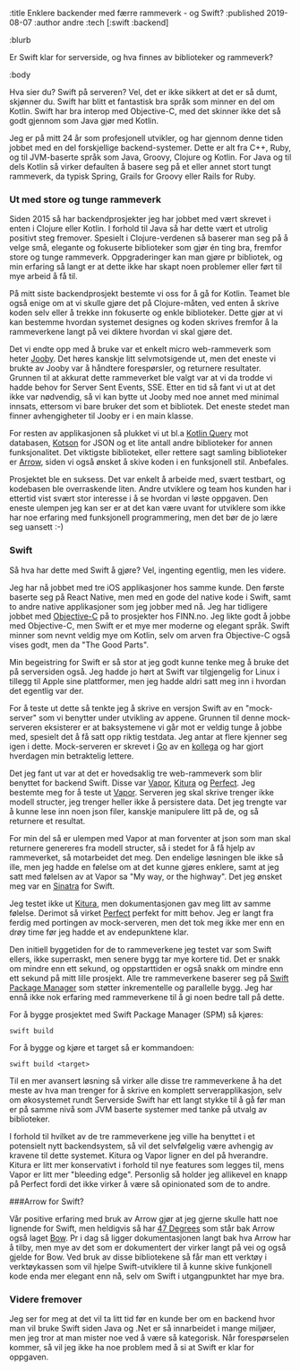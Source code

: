 :title Enklere backender med færre rammeverk - og Swift?
:published 2019-08-07
:author andre
:tech [:swift :backend]

:blurb

Er Swift klar for serverside, og hva finnes av biblioteker og rammeverk?

:body


Hva sier du? Swift på serveren?
Vel, det er ikke sikkert at det er så dumt, skjønner du. Swift har blitt et fantastisk bra språk som minner en del om Kotlin. Swift har bra interop med Objective-C, med det skinner ikke det så godt gjennom som Java gjør med Kotlin.

Jeg er på mitt 24 år som profesjonell utvikler, og har gjennom denne tiden jobbet med en del forskjellige backend-systemer. Dette er alt fra C++, Ruby, og til JVM-baserte språk som Java, Groovy, Clojure og Kotlin. For Java og til dels Kotlin så virker defaulten å basere seg på et eller annet stort tungt rammeverk, da typisk Spring, Grails for Groovy eller Rails for Ruby. 

### Ut med store og tunge rammeverk

Siden 2015 så har backendprosjekter jeg har jobbet med vært skrevet i enten i Clojure eller Kotlin. I forhold til Java så har dette vært et utrolig positivt steg fremover. Spesielt i Clojure-verdenen så baserer man seg på å velge små, elegante og fokuserte biblioteker som gjør én ting bra, fremfor store og tunge rammeverk. Oppgraderinger kan man gjøre pr bibliotek, og min erfaring så langt er at dette ikke har skapt noen problemer eller ført til mye arbeid å få til. 

På mitt siste backendprosjekt bestemte vi oss for å gå for Kotlin. Teamet ble også enige om at vi skulle gjøre det på Clojure-måten, ved enten å skrive koden selv eller å trekke inn fokuserte og enkle biblioteker. Dette gjør at vi kan bestemme hvordan systemet designes og koden skrives fremfor å la rammeverkene langt på vei diktere hvordan vi skal gjøre det.

Det vi endte opp med å bruke var et enkelt micro web-rammeverk som heter [Jooby](https://jooby.org). Det høres kanskje litt selvmotsigende ut, men det eneste vi brukte av Jooby var å håndtere forespørsler, og returnere resultater. Grunnen til at akkurat dette rammeverket ble valgt var at vi da trodde vi hadde behov for Server Sent Events, SSE. Etter en tid så fant vi ut at det ikke var nødvendig, så vi kan bytte ut Jooby med noe annet med minimal innsats, ettersom vi bare bruker det som et bibliotek. Det eneste stedet man finner avhengigheter til Jooby er i en main klasse. 

For resten av applikasjonen så plukket vi ut bl.a [Kotlin Query](https://github.com/seratch/kotliquery) mot databasen, [Kotson](https://github.com/SalomonBrys/Kotson) for JSON og et lite antall andre biblioteker for annen funksjonalitet. Det viktigste biblioteket, eller rettere sagt samling biblioteker er [Arrow](https://arrow-kt.io), siden vi også ønsket å skive koden i en funksjonell stil. Anbefales.

Prosjektet ble en suksess. Det var enkelt å arbeide med, svært testbart, og kodebasen ble overraskende liten. Andre utviklere og team hos kunden har i ettertid vist svært stor interesse i å se hvordan vi løste oppgaven. Den eneste ulempen jeg kan ser er at det kan være uvant for utviklere som ikke har noe erfaring med funksjonell programmering, men det bør de jo lære seg uansett :-)

### Swift 

Så hva har dette med Swift å gjøre? Vel, ingenting egentlig, men les videre.

Jeg har nå jobbet med tre iOS applikasjoner hos samme kunde. Den første baserte seg på React Native, men med en gode del native kode i Swift, samt to andre native applikasjoner som jeg jobber med nå. Jeg har tidligere jobbet med [Objective-C](https://en.wikipedia.org/wiki/Objective-C) på to prosjekter hos FINN.no. Jeg likte godt å jobbe med Objective-C, men Swift er et mye mer moderne og elegant språk. Swift minner som nevnt veldig mye om Kotlin, selv om arven fra Objective-C også vises godt, men da "The Good Parts".

Min begeistring for Swift er så stor at jeg godt kunne tenke meg å bruke det på serversiden også. Jeg hadde jo hørt at Swift var tilgjengelig for Linux i tillegg til Apple sine plattformer, men jeg hadde aldri satt meg inn i hvordan det egentlig var der. 

For å teste ut dette så tenkte jeg å skrive en versjon Swift av en "mock-server" som vi benytter under utvikling av appene. Grunnen til denne mock-serveren eksisterer er at baksystemene vi går mot er veldig tunge å jobbe med, spesielt det å få satt opp riktig testdata. Jeg antar at flere kjenner seg igen i dette. Mock-serveren er skrevet i [Go](https://golang.org) av en [kollega](https://www.kodemaker.no/nils/) og har gjort hverdagen min betraktelig lettere. 

Det jeg fant ut var at det er hovedsaklig tre web-rammeverk som blir benyttet for backend Swift. Disse var [Vapor](https://vapor.codes), [Kitura](https://www.kitura.io) og [Perfect](https://perfect.org). 
Jeg bestemte meg for å teste ut [Vapor](https://vapor.codes). Serveren jeg skal skrive trenger ikke modell structer, jeg trenger heller ikke å persistere data. Det jeg trengte var å kunne lese inn noen json filer, kanskje manipulere litt på de, og så returnere et resultat. 

For min del så er ulempen med Vapor at man forventer at json som man skal returnere genereres fra modell structer, så i stedet for å få hjelp av rammeverket, så motarbeidet det meg. Den endelige løsningen ble ikke så ille, men jeg hadde en følelse om at det kunne gjøres enklere, samt at jeg satt med følelsen av at Vapor sa "My way, or the highway". Det jeg ønsket meg var en [Sinatra](https://sinatrarb.com) for Swift. 
 

Jeg testet ikke ut [Kitura](https://www.kitura.io), men dokumentasjonen gav meg litt av samme følelse. Derimot så virket [Perfect](https://perfect.org) perfekt for mitt behov. 
Jeg er langt fra ferdig med portingen av mock-serveren, men det tok meg ikke mer enn en drøy time før jeg hadde et av endepunktene klar.

Den initiell byggetiden for de to rammeverkene jeg testet var som Swift ellers, ikke superraskt, men senere bygg tar mye kortere tid. Det er snakk om mindre enn ett sekund, og oppstarttiden er også snakk om mindre enn ett sekund på mitt lille prosjekt. Alle tre rammeverkene baserer seg på [Swift Package Manager](https://swift.org/package-manager/) som støtter inkrementelle og parallelle bygg. Jeg har ennå ikke nok erfaring med rammeverkene til å gi noen bedre tall på dette.

For å bygge prosjektet med Swift Package Manager (SPM) så kjøres:

```
swift build
```

For å bygge og kjøre et target så er kommandoen:

```
swift build <target>
```

Til en mer avansert løsning så virker alle disse tre rammeverkene å ha det meste av hva man trenger for å skrive en komplett serverapplikasjon, selv om økosystemet rundt Serverside Swift har ett langt stykke til å gå før man er på samme nivå som JVM baserte systemer med tanke på utvalg av biblioteker. 

I forhold til hvilket av de tre rammeverkene jeg ville ha benyttet i et potensielt nytt backendsystem, så vil det selvfølgelig være avhengig av kravene til dette systemet. Kitura og Vapor ligner en del på hverandre. Kitura er litt mer konservativt i forhold til nye features som legges til, mens Vapor er litt mer "bleeding edge". Personlig så holder jeg allikevel en knapp på Perfect fordi det ikke virker å være så opinionated som de to andre.

###Arrow for Swift?

Vår positive erfaring med bruk av Arrow gjør at jeg gjerne skulle hatt noe lignende for Swift, men heldigvis så har [47 Degrees](https://www.47deg.com) som står bak Arrow også laget [Bow](https://bow-swift.io). Pr i dag så ligger dokumentasjonen langt bak hva Arrow har å tilby, men mye av det som er dokumentert der virker langt på vei og også gjelde for Bow. Ved bruk av disse bibliotekene så får man ett verktøy i verktøykassen som vil hjelpe Swift-utviklere til å kunne skive funkjonell kode enda mer elegant enn nå, selv om Swift i utgangpunktet har mye bra.

### Videre fremover

Jeg ser for meg at det vil ta litt tid før en kunde ber om en backend hvor man vil bruke Swift siden Java og .Net er så innarbeidet i mange miljøer, men jeg tror at man mister noe ved å være så kategorisk. Når forespørselen kommer, så vil jeg ikke ha noe problem med å si at Swift er klar for oppgaven.

